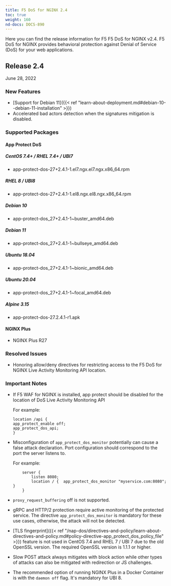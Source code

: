 ```yaml
---
title: F5 DoS for NGINX 2.4
toc: true
weight: 160
nd-docs: DOCS-890
---
```


Here you can find the release information for F5 F5 DoS for NGINX v2.4. F5 DoS for NGINX provides behavioral protection against Denial of Service (DoS) for your web applications.

## Release 2.4

June 28, 2022

### New Features

- [Support for Debian 11]({{< ref "learn-about-deployment.md#debian-10--debian-11-installation" >}})
- Accelerated bad actors detection when the signatures mitigation is disabled.

### Supported Packages

#### App Protect DoS

##### CentOS 7.4+ / RHEL 7.4+ / UBI7

- app-protect-dos-27+2.4.1-1.el7.ngx.el7.ngx.x86_64.rpm

##### RHEL 8 / UBI8

- app-protect-dos-27+2.4.1-1.el8.ngx.el8.ngx.x86_64.rpm

##### Debian 10

- app-protect-dos_27+2.4.1-1~buster_amd64.deb

##### Debian 11

- app-protect-dos_27+2.4.1-1~bullseye_amd64.deb

##### Ubuntu 18.04

- app-protect-dos_27+2.4.1-1~bionic_amd64.deb

##### Ubuntu 20.04

- app-protect-dos_27+2.4.1-1~focal_amd64.deb

##### Alpine 3.15

- app-protect-dos-27.2.4.1-r1.apk

#### NGINX Plus

- NGINX Plus R27

### Resolved Issues

- Honoring allow/deny directives for restricting access to the F5 DoS for NGINX Live Activity Monitoring API location.

### Important Notes

- If F5 WAF for NGINX is installed, app protect should be disabled for the location of DoS Live Activity Monitoring API

    For example:

    ```shell
    location /api {
    app_protect_enable off;
    app_protect_dos_api;
    }
    ```

- Misconfiguration of `app_protect_dos_monitor` potentially can cause a false attack declaration.
Port configuration should correspond to the port the server listens to.

    For example:

    ```shell
        server {
            listen 8080;
            location / {  app_protect_dos_monitor "myservice.com:8080";  }
        }
    ```

- `proxy_request_buffering` off is not supported.

- gRPC and HTTP/2 protection require active monitoring of the protected service. The directive `app_protect_dos_monitor` is mandatory for these use cases, otherwise, the attack will not be detected.

- [TLS fingerprint]({{< ref "/nap-dos/directives-and-policy/learn-about-directives-and-policy.md#policy-directive-app_protect_dos_policy_file" >}}) feature is not used in CentOS 7.4 and RHEL 7 / UBI 7 due to the old OpenSSL version. The required OpenSSL version is 1.1.1 or higher.

- Slow POST attack always mitigates with block action while other types of attacks can also be mitigated with redirection or JS challenges.

- The recommended option of running NGINX Plus in a Docker Container is with the `daemon off` flag. It's mandatory for UBI 8.
